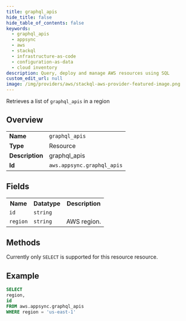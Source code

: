 ```yaml
---
title: graphql_apis
hide_title: false
hide_table_of_contents: false
keywords:
  - graphql_apis
  - appsync
  - aws
  - stackql
  - infrastructure-as-code
  - configuration-as-data
  - cloud inventory
description: Query, deploy and manage AWS resources using SQL
custom_edit_url: null
image: /img/providers/aws/stackql-aws-provider-featured-image.png
---
```

Retrieves a list of <code>graphql_apis</code> in a region

## Overview
<table><tbody>
<tr><td><b>Name</b></td><td><code>graphql_apis</code></td></tr>
<tr><td><b>Type</b></td><td>Resource</td></tr>
<tr><td><b>Description</b></td><td>graphql_apis</td></tr>
<tr><td><b>Id</b></td><td><code>aws.appsync.graphql_apis</code></td></tr>
</tbody></table>

## Fields
<table><tbody>
<tr><th>Name</th><th>Datatype</th><th>Description</th></tr>
<tr><td><code>id</code></td><td><code>string</code></td><td></td></tr>
<tr><td><code>region</code></td><td><code>string</code></td><td>AWS region.</td></tr>

</tbody></table>

## Methods
Currently only <code>SELECT</code> is supported for this resource resource.





## Example
```sql
SELECT
region,
id
FROM aws.appsync.graphql_apis
WHERE region = 'us-east-1'
```
